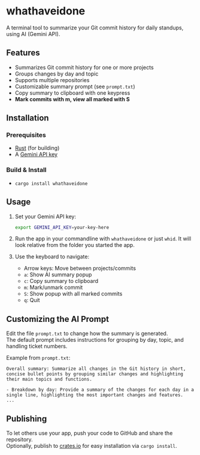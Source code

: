 # whathaveidone

A terminal tool to summarize your Git commit history for daily standups, using AI (Gemini API).

## Features

- Summarizes Git commit history for one or more projects
- Groups changes by day and topic
- Supports multiple repositories
- Customizable summary prompt (see `prompt.txt`)
- Copy summary to clipboard with one keypress
- **Mark commits with m, view all marked with S**

## Installation

### Prerequisites

- [Rust](https://rustup.rs/) (for building)
- A [Gemini API key](https://aistudio.google.com/app/apikey)

### Build & Install

- `cargo install whathaveidone`


## Usage

1. Set your Gemini API key:
   ```sh
   export GEMINI_API_KEY=your-key-here
   ```

2. Run the app in your commandline with `whathaveidone` or just `whid`. It will look relative from the folder you started the app. 

3. Use the keyboard to navigate:
   - Arrow keys: Move between projects/commits
   - `a`: Show AI summary popup
   - `c`: Copy summary to clipboard
   - `m`: Mark/unmark commit
   - `S`: Show popup with all marked commits
   - `q`: Quit

## Customizing the AI Prompt

Edit the file `prompt.txt` to change how the summary is generated.  
The default prompt includes instructions for grouping by day, topic, and handling ticket numbers.

Example from `prompt.txt`:
```
Overall summary: Summarize all changes in the Git history in short, concise bullet points by grouping similar changes and highlighting their main topics and functions.

- Breakdown by day: Provide a summary of the changes for each day in a single line, highlighting the most important changes and features.
...
```

## Publishing

To let others use your app, push your code to GitHub and share the repository.  
Optionally, publish to [crates.io](https://crates.io/) for easy installation via `cargo install`.
